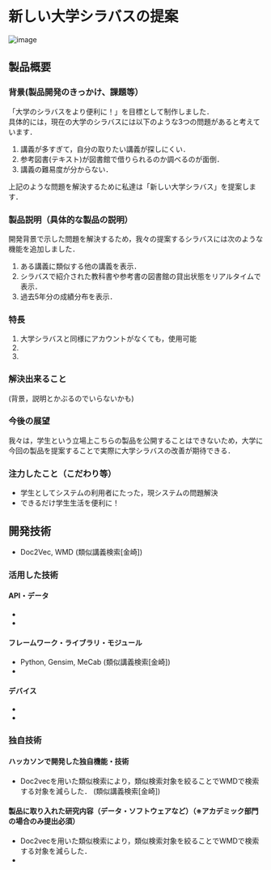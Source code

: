 # 新しい大学シラバスの提案

![image](https://user-images.githubusercontent.com/53786083/139504949-2c6bdbd5-baad-4755-8e27-55ac26e52425.png)

## 製品概要
### 背景(製品開発のきっかけ、課題等）
「大学のシラバスをより便利に！」を目標として制作しました．  
具体的には，現在の大学のシラバスには以下のような3つの問題があると考えています．

1. 講義が多すぎて，自分の取りたい講義が探しにくい．
2. 参考図書(テキスト)が図書館で借りられるのか調べるのが面倒．
3. 講義の難易度が分からない． 

上記のような問題を解決するために私達は「新しい大学シラバス」を提案します．



### 製品説明（具体的な製品の説明）
開発背景で示した問題を解決するため，我々の提案するシラバスには次のような機能を追加しました．

1. ある講義に類似する他の講義を表示．
2. シラバスで紹介された教科書や参考書の図書館の貸出状態をリアルタイムで表示．
3. 過去5年分の成績分布を表示．




### 特長
1. 大学シラバスと同様にアカウントがなくても，使用可能
2. 
3. 

### 解決出来ること
(背景，説明とかぶるのでいらないかも)

### 今後の展望
我々は，学生という立場上こちらの製品を公開することはできないため，大学に今回の製品を提案することで実際に大学シラバスの改善が期待できる．

### 注力したこと（こだわり等）
* 学生としてシステムの利用者にたった，現システムの問題解決
* できるだけ学生生活を便利に！

## 開発技術
* Doc2Vec, WMD (類似講義検索[金崎])

### 活用した技術
#### API・データ
* 
* 

#### フレームワーク・ライブラリ・モジュール
* Python, Gensim, MeCab (類似講義検索[金崎])
* 

#### デバイス
* 
* 

### 独自技術
#### ハッカソンで開発した独自機能・技術
* Doc2vecを用いた類似検索により，類似検索対象を絞ることでWMDで検索する対象を減らした． (類似講義検索[金崎])


#### 製品に取り入れた研究内容（データ・ソフトウェアなど）（※アカデミック部門の場合のみ提出必須）
* Doc2vecを用いた類似検索により，類似検索対象を絞ることでWMDで検索する対象を減らした．
* 
